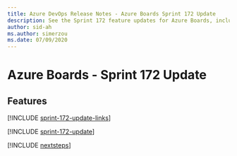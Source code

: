 ```yaml
---
title: Azure DevOps Release Notes - Azure Boards Sprint 172 Update
description: See the Sprint 172 feature updates for Azure Boards, including next steps.
author: sid-ah
ms.author: simerzou
ms.date: 07/09/2020
---
```


# Azure Boards - Sprint 172 Update

## Features

[!INCLUDE [sprint-172-update-links](../includes/boards/sprint-172-update-links.md)]

[!INCLUDE [sprint-172-update](../includes/boards/sprint-172-update.md)]

[!INCLUDE [nextsteps](../includes/nextsteps.md)]